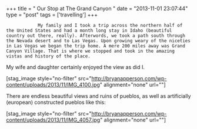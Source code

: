 +++
title = "				Our Stop at The Grand Canyon		"
date = "2013-11-01 23:07:44"
type = "post"
tags = ['travelling']
+++


				My family and I took a trip across the northern half of the United States and had a month long stay in Idaho (beautiful country out there, really). Afterwords, we took a path south through the Nevada desert and to Las Vegas. Upon growing weary of the niceties in Las Vegas we began the trip home. A mere 200 miles away was Grand Canyon Village. That is where we stopped and took in the amazing vistas and history of the place.

My wife and daughter certainly enjoyed the view as did I.

[stag_image style="no-filter" src="http://bryanapperson.com/wp-content/uploads/2013/11/IMG_4100.jpg" alignment="none" url=""]

There are endless beautiful views and ruins of pueblos, as well as artificially (european) constructed pueblos like this:

[stag_image style="no-filter" src="http://bryanapperson.com/wp-content/uploads/2013/11/IMG_4057.jpg" alignment="none" url=""]		